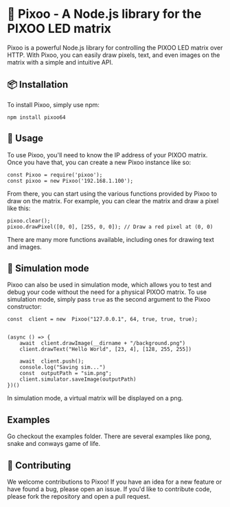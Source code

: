 
# 🚀 Pixoo - A Node.js library for the PIXOO LED matrix

Pixoo is a powerful Node.js library for controlling the PIXOO LED matrix over HTTP. With Pixoo, you can easily draw pixels, text, and even images on the matrix with a simple and intuitive API.

## 📦 Installation

To install Pixoo, simply use npm:

`npm install pixoo64` 

## 🔨 Usage

To use Pixoo, you'll need to know the IP address of your PIXOO matrix. Once you have that, you can create a new Pixoo instance like so:

    const Pixoo = require('pixoo');
    const pixoo = new Pixoo('192.168.1.100');

From there, you can start using the various functions provided by Pixoo to draw on the matrix. For example, you can clear the matrix and draw a pixel like this:

    pixoo.clear();
    pixoo.drawPixel([0, 0], [255, 0, 0]); // Draw a red pixel at (0, 0)

There are many more functions available, including ones for drawing text and images. 

## 🤖 Simulation mode

Pixoo can also be used in simulation mode, which allows you to test and debug your code without the need for a physical PIXOO matrix. To use simulation mode, simply pass `true` as the second argument to the Pixoo constructor:

    const  client = new  Pixoo("127.0.0.1", 64, true, true, true);
  

    (async () => {
	    await  client.drawImage(__dirname + "/background.png")
	    client.drawText("Hello World", [23, 4], [128, 255, 255])

	    await  client.push();
	    console.log("Saving sim...")
	    const  outputPath = "sim.png";
	    client.simulator.saveImage(outputPath)
    })()

In simulation mode, a virtual matrix will be displayed on a png.

## Examples

Go checkout the examples folder. There are several examples like pong, snake and conways game of life. 


## 🚀 Contributing

We welcome contributions to Pixoo! If you have an idea for a new feature or have found a bug, please open an issue. If you'd like to contribute code, please fork the repository and open a pull request.